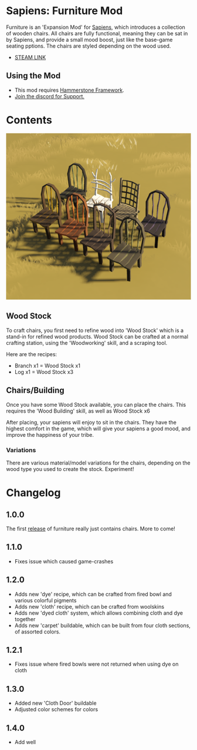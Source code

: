 # Sapiens: Furniture Mod

Furniture is an 'Expansion Mod' for [Sapiens](https://www.playsapiens.com/), which introduces a collection of wooden chairs. All chairs are fully functional, meaning they can be sat in by Sapiens, and provide a small mood
boost, just like the base-game seating pptions. The chairs are styled depending on the wood used.

- [STEAM LINK](https://steamcommunity.com/sharedfiles/filedetails/?id=2966227716)

## Using the Mod

- This mod requires [Hammerstone Framework](https://steamcommunity.com/sharedfiles/filedetails/?id=2840825226).
- [Join the discord for Support.](https://discord.gg/WnN8hj2Fyg)

# Contents

![](assets/screenshot.png)

## Wood Stock

To craft chairs, you first need to refine wood into 'Wood Stock' which is a stand-in for refined wood products. Wood Stock can be crafted at a normal crafting station, using the 'Woodworking' skill, and a scraping tool.

Here are the recipes:

- Branch x1 = Wood Stock x1
- Log x1 = Wood Stock x3

## Chairs/Building

Once you have some Wood Stock available, you can place the chairs. This requires the 'Wood Building' skill, as well as Wood Stock x6

After placing, your sapiens will enjoy to sit in the chairs. They have the highest comfort in the game, which will give your sapiens a good mood, and improve the happiness of your tribe.

### Variations

There are various material/model variations for the chairs, depending on the wood type you used to create the stock. Experiment!

# Changelog

## 1.0.0

The first [release](https://github.com/SirLich/sapiens-furniture/releases/tag/1.0.0) of furniture really just contains chairs. More to come!

## 1.1.0

- Fixes issue which caused game-crashes

## 1.2.0

- Adds new 'dye' recipe, which can be crafted from fired bowl and various colorful pigments
- Adds new 'cloth' recipe, which can be crafted from woolskins
- Adds new 'dyed cloth' system, which allows combining cloth and dye together
- Adds new 'carpet' buildable, which can be built from four cloth sections, of assorted colors.

## 1.2.1

- Fixes issue where fired bowls were not returned when using dye on cloth

## 1.3.0

- Added new 'Cloth Door' buildable
- Adjusted color schemes for colors

## 1.4.0

- Add well
